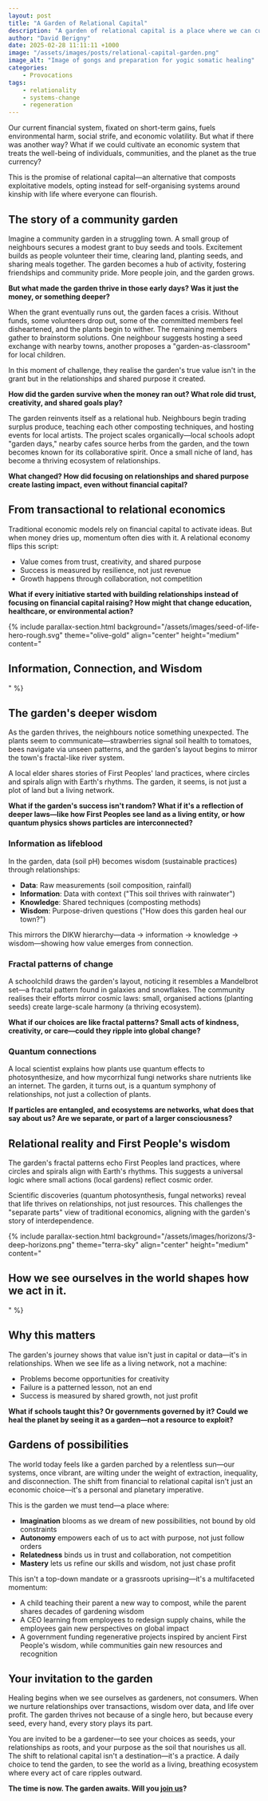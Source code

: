 ```yaml
---
layout: post
title: "A Garden of Relational Capital"
description: "A garden of relational capital is a place where we can cultivate the seeds of a new economy, one that is based on the principles of relationality, systems change, and regeneration."
author: "David Berigny"
date: 2025-02-28 11:11:11 +1000
image: "/assets/images/posts/relational-capital-garden.png"
image_alt: "Image of gongs and preparation for yogic somatic healing"
categories: 
    - Provocations 
tags: 
    - relationality
    - systems-change
    - regeneration
---
```


Our current financial system, fixated on short-term gains, fuels environmental harm, social strife, and economic volatility. But what if there was another way? What if we could cultivate an economic system that treats the well-being of individuals, communities, and the planet as the true currency?

This is the promise of relational capital—an alternative that composts exploitative models, opting instead for self-organising systems around kinship with life where everyone can flourish.

## The story of a community garden

Imagine a community garden in a struggling town. A small group of neighbours secures a modest grant to buy seeds and tools. Excitement builds as people volunteer their time, clearing land, planting seeds, and sharing meals together. The garden becomes a hub of activity, fostering friendships and community pride. More people join, and the garden grows.

**But what made the garden thrive in those early days? Was it just the money, or something deeper?**

When the grant eventually runs out, the garden faces a crisis. Without funds, some volunteers drop out, some of the committed members feel disheartened, and the plants begin to wither. The remaining members gather to brainstorm solutions. One neighbour suggests hosting a seed exchange with nearby towns, another proposes a "garden-as-classroom" for local children.

In this moment of challenge, they realise the garden's true value isn't in the grant but in the relationships and shared purpose it created.

**How did the garden survive when the money ran out? What role did trust, creativity, and shared goals play?**

The garden reinvents itself as a relational hub. Neighbours begin trading surplus produce, teaching each other composting techniques, and hosting events for local artists. The project scales organically—local schools adopt "garden days," nearby cafes source herbs from the garden, and the town becomes known for its collaborative spirit. Once a small niche of land, has become a thriving ecosystem of relationships.

**What changed? How did focusing on relationships and shared purpose create lasting impact, even without financial capital?**

## From transactional to relational economics

Traditional economic models rely on financial capital to activate ideas. But when money dries up, momentum often dies with it. A relational economy flips this script:

- Value comes from trust, creativity, and shared purpose
- Success is measured by resilience, not just revenue
- Growth happens through collaboration, not competition

**What if every initiative started with building relationships instead of focusing on financial capital raising? How might that change education, healthcare, or environmental action?**

{% include parallax-section.html
background="/assets/images/seed-of-life-hero-rough.svg"
theme="olive-gold"
align="center"
height="medium"
content="
<h2>Information, Connection, and Wisdom</h2>
" %}

## The garden's deeper wisdom

As the garden thrives, the neighbours notice something unexpected. The plants seem to communicate—strawberries signal soil health to tomatoes, bees navigate via unseen patterns, and the garden's layout begins to mirror the town's fractal-like river system.

A local elder shares stories of First Peoples' land practices, where circles and spirals align with Earth's rhythms. The garden, it seems, is not just a plot of land but a living network.

**What if the garden's success isn't random? What if it's a reflection of deeper laws—like how First Peoples see land as a living entity, or how quantum physics shows particles are interconnected?**

### Information as lifeblood

In the garden, data (soil pH) becomes wisdom (sustainable practices) through relationships:

- **Data**: Raw measurements (soil composition, rainfall)
- **Information**: Data with context ("This soil thrives with rainwater")
- **Knowledge**: Shared techniques (composting methods)
- **Wisdom**: Purpose-driven questions ("How does this garden heal our town?")

This mirrors the DIKW hierarchy—data → information → knowledge → wisdom—showing how value emerges from connection.

### Fractal patterns of change

A schoolchild draws the garden's layout, noticing it resembles a Mandelbrot set—a fractal pattern found in galaxies and snowflakes. The community realises their efforts mirror cosmic laws: small, organised actions (planting seeds) create large-scale harmony (a thriving ecosystem).

**What if our choices are like fractal patterns? Small acts of kindness, creativity, or care—could they ripple into global change?**

### Quantum connections

A local scientist explains how plants use quantum effects to photosynthesize, and how mycorrhizal fungi networks share nutrients like an internet. The garden, it turns out, is a quantum symphony of relationships, not just a collection of plants.

**If particles are entangled, and ecosystems are networks, what does that say about us? Are we separate, or part of a larger consciousness?**

## Relational reality and First People's wisdom

The garden's fractal patterns echo First Peoples land practices, where circles and spirals align with Earth's rhythms. This suggests a universal logic where small actions (local gardens) reflect cosmic order.

Scientific discoveries (quantum photosynthesis, fungal networks) reveal that life thrives on relationships, not just resources. This challenges the "separate parts" view of traditional economics, aligning with the garden's story of interdependence.

{% include parallax-section.html
background="/assets/images/horizons/3-deep-horizons.png"
theme="terra-sky"
align="center"
height="medium"
content="
<h2>How we see ourselves in the world shapes how we act in it.</h2>
" %}

## Why this matters

The garden's journey shows that value isn't just in capital or data—it's in relationships. When we see life as a living network, not a machine:

- Problems become opportunities for creativity
- Failure is a patterned lesson, not an end
- Success is measured by shared growth, not just profit

**What if schools taught this? Or governments governed by it? Could we heal the planet by seeing it as a garden—not a resource to exploit?**

## Gardens of possibilities

The world today feels like a garden parched by a relentless sun—our systems, once vibrant, are wilting under the weight of extraction, inequality, and disconnection. The shift from financial to relational capital isn't just an economic choice—it's a personal and planetary imperative.

This is the garden we must tend—a place where:

- **Imagination** blooms as we dream of new possibilities, not bound by old constraints
- **Autonomy** empowers each of us to act with purpose, not just follow orders
- **Relatedness** binds us in trust and collaboration, not competition
- **Mastery** lets us refine our skills and wisdom, not just chase profit

This isn't a top-down mandate or a grassroots uprising—it's a multifaceted momentum:

- A child teaching their parent a new way to compost, while the parent shares decades of gardening wisdom
- A CEO learning from employees to redesign supply chains, while the employees gain new perspectives on global impact
- A government funding regenerative projects inspired by ancient First People's wisdom, while communities gain new resources and recognition

## Your invitation to the garden

Healing begins when we see ourselves as gardeners, not consumers. When we nurture relationships over transactions, wisdom over data, and life over profit. The garden thrives not because of a single hero, but because every seed, every hand, every story plays its part.

You are invited to be a gardener—to see your choices as seeds, your relationships as roots, and your purpose as the soil that nourishes us all. The shift to relational capital isn't a destination—it's a practice. A daily choice to tend the garden, to see the world as a living, breathing ecosystem where every act of care ripples outward.

**The time is now. The garden awaits. Will you [join us](/get-involved/)?**